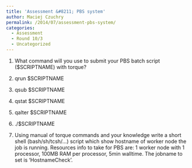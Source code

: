 ```yaml
---
title: 'Assessment &#8211; PBS system'
author: Maciej Czuchry
permalink: /2014/07/assessment-pbs-system/
categories:
  - Assessment
  - Round 10/3
  - Uncategorized
---
```

1. What command will you use to submit your PBS batch script ($SCRIPTNAME) with torque?

1.  qrun $SCRIPTNAME
2.  qsub $SCRIPTNAME
3.  qstat $SCRIPTNAME
4.  qalter $SCRIPTNAME
5.  ./$SCRIPTNAME

2. Using manual of torque commands and your knowledge write a short shell (bash/sh/tcsh/&#8230;) script which show hostname of worker node the job is running. Resources info to take for PBS are: 1 worker node with 1 processor, 100MB RAM per processor, 5min walltime. The jobname to set is &#8216;HostnameCheck&#8217;.
